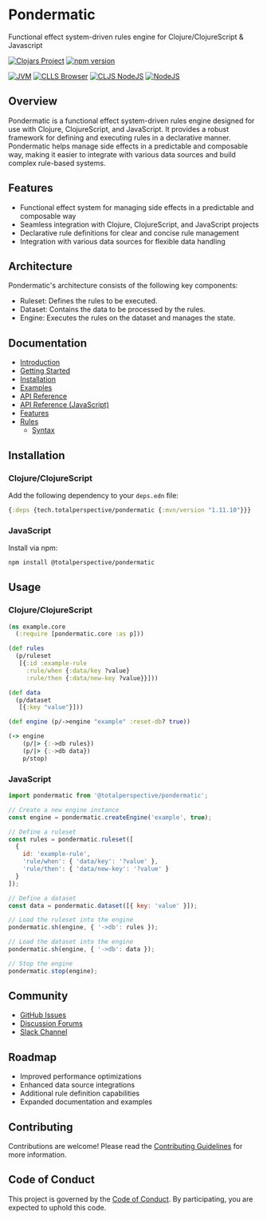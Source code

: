 # Pondermatic
Functional effect system-driven rules engine for Clojure/ClojureScript & Javascript

[![Clojars Project](https://img.shields.io/clojars/v/tech.totalperspective/pondermatic.svg)](https://clojars.org/tech.totalperspective/pondermatic) [![npm version](https://badge.fury.io/js/@totalperspective%2Fpondermatic.svg)](https://badge.fury.io/js/@totalperspective%2Fpondermatic)

[![JVM](https://github.com/totalperspective/pondermatic/actions/workflows/tests_clj.yml/badge.svg)](https://github.com/totalperspective/pondermatic/actions/workflows/tests_clj.yml) [![CLLS Browser](https://github.com/totalperspective/pondermatic/actions/workflows/tests_browser.yml/badge.svg)](https://github.com/totalperspective/pondermatic/actions/workflows/tests_browser.yml) [![CLJS NodeJS](https://github.com/totalperspective/pondermatic/actions/workflows/tests_node.yml/badge.svg)](https://github.com/totalperspective/pondermatic/actions/workflows/tests_node.yml) [![NodeJS](https://github.com/totalperspective/pondermatic/actions/workflows/tests_js.yml/badge.svg)](https://github.com/totalperspective/pondermatic/actions/workflows/tests_js.yml)

## Overview

Pondermatic is a functional effect system-driven rules engine designed for use with Clojure, ClojureScript, and JavaScript. It provides a robust framework for defining and executing rules in a declarative manner. Pondermatic helps manage side effects in a predictable and composable way, making it easier to integrate with various data sources and build complex rule-based systems.

## Features

- Functional effect system for managing side effects in a predictable and composable way
- Seamless integration with Clojure, ClojureScript, and JavaScript projects
- Declarative rule definitions for clear and concise rule management
- Integration with various data sources for flexible data handling

## Architecture
Pondermatic's architecture consists of the following key components:
- Ruleset: Defines the rules to be executed.
- Dataset: Contains the data to be processed by the rules.
- Engine: Executes the rules on the dataset and manages the state.

## Documentation

- [Introduction](docs/introduction.md)
- [Getting Started](docs/getting_started.md)
- [Installation](docs/installation.md)
- [Examples](docs/examples.md)
- [API Reference](docs/api_reference.md)
- [API Reference (JavaScript)](docs/api_reference_js.md)
- [Features](docs/features.md)
- [Rules](docs/rules/overview.md)
  - [Syntax](docs/rules/syntax.md)

## Installation

### Clojure/ClojureScript

Add the following dependency to your `deps.edn` file:

```clojure
{:deps {tech.totalperspective/pondermatic {:mvn/version "1.11.10"}}}
```

### JavaScript

Install via npm:

```sh
npm install @totalperspective/pondermatic
```

## Usage

### Clojure/ClojureScript

```clojure
(ns example.core
  (:require [pondermatic.core :as p]))

(def rules
  (p/ruleset
   [{:id :example-rule
     :rule/when {:data/key ?value}
     :rule/then {:data/new-key ?value}}]))

(def data
  (p/dataset
   [{:key "value"}]))

(def engine (p/->engine "example" :reset-db? true))

(-> engine
    (p/|> {:->db rules})
    (p/|> {:->db data})
    p/stop)
```

### JavaScript

```javascript
import pondermatic from '@totalperspective/pondermatic';

// Create a new engine instance
const engine = pondermatic.createEngine('example', true);

// Define a ruleset
const rules = pondermatic.ruleset([
  {
    id: 'example-rule',
    'rule/when': { 'data/key': '?value' },
    'rule/then': { 'data/new-key': '?value' }
  }
]);

// Define a dataset
const data = pondermatic.dataset([{ key: 'value' }]);

// Load the ruleset into the engine
pondermatic.sh(engine, { '->db': rules });

// Load the dataset into the engine
pondermatic.sh(engine, { '->db': data });

// Stop the engine
pondermatic.stop(engine);
```

## Community
- [GitHub Issues](https://github.com/totalperspective/pondermatic/issues)
- [Discussion Forums](https://github.com/totalperspective/pondermatic/discussions)
- [Slack Channel](https://join.slack.com/t/pondermatic/shared_invite/...)

## Roadmap
- Improved performance optimizations
- Enhanced data source integrations
- Additional rule definition capabilities
- Expanded documentation and examples

## Contributing
Contributions are welcome! Please read the [Contributing Guidelines](CONTRIBUTING.md) for more information.

## Code of Conduct
This project is governed by the [Code of Conduct](CODE_OF_CONDUCT.md). By participating, you are expected to uphold this code.